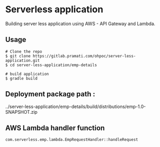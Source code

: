 
# Serverless application

Building server less application using AWS - API Gateway and Lambda.

## Usage

```
# Clone the repo
$ git clone https://gitlab.pramati.com/ohpoc/server-less-application.git
$ cd server-less-application/emp-details

# build application
$ gradle build

```

## Deployment package path : 

../server-less-application/emp-details/build/distributions/emp-1.0-SNAPSHOT.zip


## AWS Lambda handler function

`com.serverless.emp.lambda.EmpRequestHandler::handleRequest`


